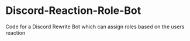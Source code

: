 # Discord-Reaction-Role-Bot
Code for a Discord Rewrite Bot which can assign roles based on the users reaction
